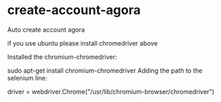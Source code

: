 # create-account-agora
Auto create account agora

if you use ubuntu
please install chromedriver above

Installed the chromium-chromedriver:

sudo apt-get install chromium-chromedriver
Adding the path to the selenium line:

driver = webdriver.Chrome("/usr/lib/chromium-browser/chromedriver")
